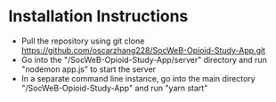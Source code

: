 # Installation Instructions

- Pull the repository using git clone https://github.com/oscarzhang228/SocWeB-Opioid-Study-App.git
- Go into the "/SocWeB-Opioid-Study-App/server" directory and run "nodemon app.js" to start the server
- In a separate command line instance, go into the main directory "/SocWeB-Opioid-Study-App" and run "yarn start"
